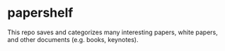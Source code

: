 # papershelf
This repo saves and categorizes many interesting papers, white papers, and other documents (e.g. books, keynotes).
